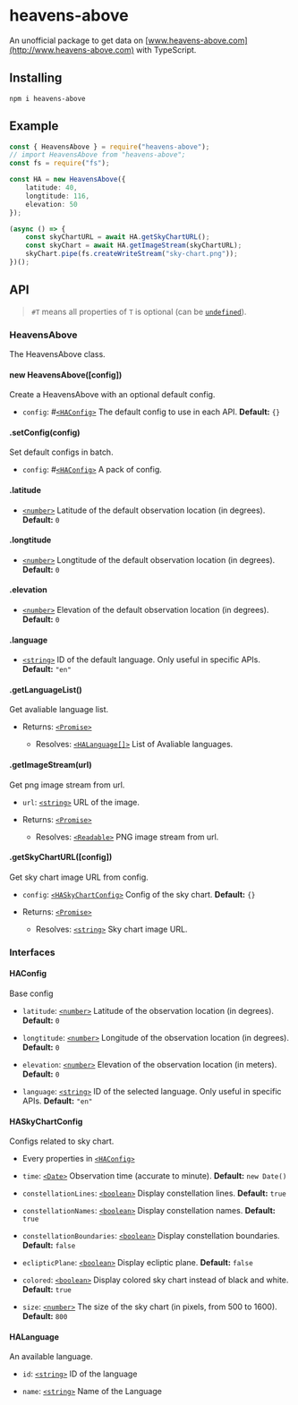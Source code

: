 # heavens-above

An unofficial package to get data on [www.heavens-above.com](http://www.heavens-above.com) with TypeScript.

## Installing

```shell
npm i heavens-above
```

## Example

```typescript
const { HeavensAbove } = require("heavens-above");
// import HeavensAbove from "heavens-above";
const fs = require("fs");

const HA = new HeavensAbove({
    latitude: 40,
    longtitude: 116,
    elevation: 50
});

(async () => {
    const skyChartURL = await HA.getSkyChartURL();
    const skyChart = await HA.getImageStream(skyChartURL);
    skyChart.pipe(fs.createWriteStream("sky-chart.png"));
})();
```

## API

> `#T` means all properties of `T` is optional (can be [`undefined`][undefined]).

### HeavensAbove

The HeavensAbove class.

#### new HeavensAbove([config])

Create a HeavensAbove with an optional default config.

- `config`: #[`<HAConfig>`](#haconfig) The default config to use in each API. **Default:** `{}`

#### .setConfig(config)

Set default configs in batch.

- `config`: #[`<HAConfig>`](#haconfig) A pack of config.

#### .latitude

- [`<number>`][number] Latitude of the default observation location (in degrees). **Default:** `0`

#### .longtitude

- [`<number>`][number] Longtitude of the default observation location (in degrees). **Default:** `0`

#### .elevation

- [`<number>`][number] Elevation of the default observation location (in degrees). **Default:** `0`

#### .language

- [`<string>`][string] ID of the default language. Only useful in specific APIs. **Default:** `"en"`

#### .getLanguageList()

Get avaliable language list.

- Returns: [`<Promise>`][promise]

    - Resolves: [`<HALanguage[]>`](#halanguage) List of Avaliable languages.

#### .getImageStream(url)

Get png image stream from url.

- `url`: [`<string>`][string] URL of the image.

- Returns: [`<Promise>`][promise]

    - Resolves: [`<Readable>`][readable] PNG image stream from url.

#### .getSkyChartURL([config])

Get sky chart image URL from config.

- `config`: [`<HASkyChartConfig>`](#haskychartconfig) Config of the sky chart. **Default:** `{}`

- Returns: [`<Promise>`][promise]

    - Resolves: [`<string>`][string] Sky chart image URL.

### Interfaces

#### HAConfig

Base config

- `latitude`: [`<number>`][number] Latitude of the observation location (in degrees). **Default:** `0`

- `longtitude`: [`<number>`][number] Longitude of the observation location (in degrees). **Default:** `0`

- `elevation`: [`<number>`][number] Elevation of the observation location (in meters). **Default:** `0`

- `language`: [`<string>`][string] ID of the selected language. Only useful in specific APIs. **Default:** `"en"`

#### HASkyChartConfig

Configs related to sky chart.

- Every properties in [`<HAConfig>`](#haconfig)

- `time`: [`<Date>`][date] Observation time (accurate to minute). **Default:** `new Date()`

- `constellationLines`: [`<boolean>`][boolean] Display constellation lines. **Default:** `true`

- `constellationNames`: [`<boolean>`][boolean] Display constellation names. **Default:** `true`

- `constellationBoundaries`: [`<boolean>`][boolean] Display constellation boundaries. **Default:** `false`

- `eclipticPlane`: [`<boolean>`][boolean] Display ecliptic plane. **Default:** `false`

- `colored`: [`<boolean>`][boolean] Display colored sky chart instead of black and white. **Default:** `true`

- `size`: [`<number>`][number] The size of the sky chart (in pixels, from 500 to 1600). **Default:** `800`

#### HALanguage

An available language.

- `id`: [`<string>`][string] ID of the language

- `name`: [`<string>`][string] Name of the Language

[boolean]: https://developer.mozilla.org/en-US/docs/Web/JavaScript/Data_structures#Boolean_type
[date]: https://developer.mozilla.org/en-US/docs/Web/JavaScript/Reference/Global_Objects/Date
[number]: https://developer.mozilla.org/en-US/docs/Web/JavaScript/Data_structures#Number_type
[promise]: https://developer.mozilla.org/en-US/docs/Web/JavaScript/Reference/Global_Objects/Promise
[string]: https://developer.mozilla.org/en-US/docs/Web/JavaScript/Data_structures#String_type
[undefined]: https://developer.mozilla.org/en-US/docs/Web/JavaScript/Data_structures#Undefined_type

[readable]: https://nodejs.org/api/stream.html#stream_readable_streams
